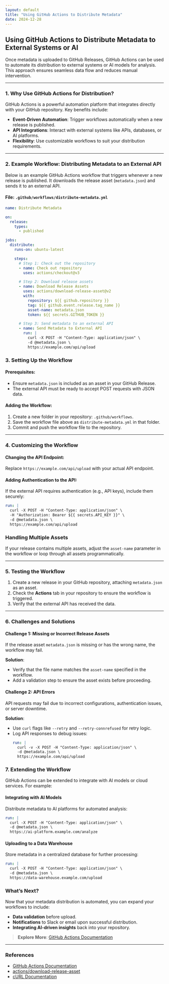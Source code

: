 ```yaml
---
layout: default
title: "Using GitHub Actions to Distribute Metadata"
date: 2024-12-28
---
```


## Using GitHub Actions to Distribute Metadata to External Systems or AI

Once metadata is uploaded to GitHub Releases, GitHub Actions can be used to automate its distribution to external systems or AI models for analysis. This approach ensures seamless data flow and reduces manual intervention.

---

### **1. Why Use GitHub Actions for Distribution?**

GitHub Actions is a powerful automation platform that integrates directly with your GitHub repository. Key benefits include:

- **Event-Driven Automation**: Trigger workflows automatically when a new release is published.
- **API Integrations**: Interact with external systems like APIs, databases, or AI platforms.
- **Flexibility**: Use customizable workflows to suit your distribution requirements.

---

### **2. Example Workflow: Distributing Metadata to an External API**

Below is an example GitHub Actions workflow that triggers whenever a new release is published. It downloads the release asset (`metadata.json`) and sends it to an external API.

#### File: `.github/workflows/distribute-metadata.yml`

```yaml
name: Distribute Metadata

on:
  release:
    types:
      - published

jobs:
  distribute:
    runs-on: ubuntu-latest

    steps:
      # Step 1: Check out the repository
      - name: Check out repository
        uses: actions/checkout@v3

      # Step 2: Download release assets
      - name: Download Release Assets
        uses: actions/download-release-asset@v2
        with:
          repository: ${{ github.repository }}
          tag: ${{ github.event.release.tag_name }}
          asset-name: metadata.json
          token: ${{ secrets.GITHUB_TOKEN }}

      # Step 3: Send metadata to an external API
      - name: Send Metadata to External API
        run: |
          curl -X POST -H "Content-Type: application/json" \
          -d @metadata.json \
          https://example.com/api/upload
```

### 3. Setting Up the Workflow

#### Prerequisites:
- Ensure `metadata.json` is included as an asset in your GitHub Release.
- The external API must be ready to accept POST requests with JSON data.

#### Adding the Workflow:
1. Create a new folder in your repository: `.github/workflows`.
2. Save the workflow file above as `distribute-metadata.yml` in that folder.
3. Commit and push the workflow file to the repository.

---

### 4. Customizing the Workflow

#### Changing the API Endpoint:
Replace `https://example.com/api/upload` with your actual API endpoint.

#### Adding Authentication to the API:
If the external API requires authentication (e.g., API keys), include them securely:
```yaml
run: |
  curl -X POST -H "Content-Type: application/json" \
  -H "Authorization: Bearer ${{ secrets.API_KEY }}" \
  -d @metadata.json \
  https://example.com/api/upload
```
### Handling Multiple Assets

If your release contains multiple assets, adjust the `asset-name` parameter in the workflow or loop through all assets programmatically.

---

### 5. Testing the Workflow

1. Create a new release in your GitHub repository, attaching `metadata.json` as an asset.
2. Check the **Actions** tab in your repository to ensure the workflow is triggered.
3. Verify that the external API has received the data.

---

### 6. Challenges and Solutions

#### Challenge 1: Missing or Incorrect Release Assets
If the release asset `metadata.json` is missing or has the wrong name, the workflow may fail.

**Solution**:
- Verify that the file name matches the `asset-name` specified in the workflow.
- Add a validation step to ensure the asset exists before proceeding.

#### Challenge 2: API Errors
API requests may fail due to incorrect configurations, authentication issues, or server downtime.

**Solution**:
- Use `curl` flags like `--retry` and `--retry-connrefused` for retry logic.
- Log API responses to debug issues:
  ```yaml
  run: |
    curl -v -X POST -H "Content-Type: application/json" \
    -d @metadata.json \
    https://example.com/api/upload
  ```

### 7. Extending the Workflow

GitHub Actions can be extended to integrate with AI models or cloud services. For example:

#### Integrating with AI Models
Distribute metadata to AI platforms for automated analysis:

```yaml
run: |
  curl -X POST -H "Content-Type: application/json" \
  -d @metadata.json \
  https://ai-platform.example.com/analyze
```

#### Uploading to a Data Warehouse
Store metadata in a centralized database for further processing:

```yaml
run: |
  curl -X POST -H "Content-Type: application/json" \
  -d @metadata.json \
  https://data-warehouse.example.com/upload
```
### What’s Next?

Now that your metadata distribution is automated, you can expand your workflows to include:

- **Data validation** before upload.
- **Notifications** to Slack or email upon successful distribution.
- **Integrating AI-driven insights** back into your repository.

> **Explore More**: [GitHub Actions Documentation](https://docs.github.com/en/actions)

---

### References

- [GitHub Actions Documentation](https://docs.github.com/en/actions)
- [actions/download-release-asset](https://github.com/actions/download-release-asset)
- [cURL Documentation](https://curl.se/docs/)
